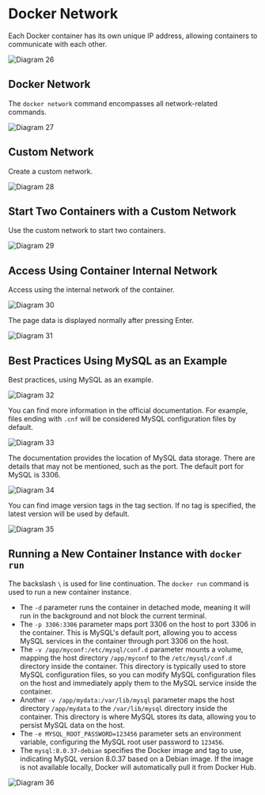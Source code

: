 # Docker Network

Each Docker container has its own unique IP address, allowing containers to communicate with each other.

![Diagram 26](../images/Picture26.png)

## Docker Network

The `docker network` command encompasses all network-related commands.

![Diagram 27](../images/Picture27.png)

## Custom Network

Create a custom network.

![Diagram 28](../images/Picture28.png)

## Start Two Containers with a Custom Network

Use the custom network to start two containers.

![Diagram 29](../images/Picture29.png)

## Access Using Container Internal Network

Access using the internal network of the container.

![Diagram 30](../images/Picture30.png)

The page data is displayed normally after pressing Enter.

![Diagram 31](../images/Picture31.png)

## Best Practices Using MySQL as an Example

Best practices, using MySQL as an example.

![Diagram 32](../images/Picture32.png)

You can find more information in the official documentation. For example, files ending with `.cnf` will be considered MySQL configuration files by default.

![Diagram 33](../images/Picture33.png)

The documentation provides the location of MySQL data storage. There are details that may not be mentioned, such as the port. The default port for MySQL is 3306.

![Diagram 34](../images/Picture34.png)

You can find image version tags in the tag section. If no tag is specified, the latest version will be used by default.

![Diagram 35](../images/Picture35.png)

## Running a New Container Instance with `docker run`

The backslash `\` is used for line continuation. The `docker run` command is used to run a new container instance.

- The `-d` parameter runs the container in detached mode, meaning it will run in the background and not block the current terminal.
- The `-p 3306:3306` parameter maps port 3306 on the host to port 3306 in the container. This is MySQL's default port, allowing you to access MySQL services in the container through port 3306 on the host.
- The `-v /app/myconf:/etc/mysql/conf.d` parameter mounts a volume, mapping the host directory `/app/myconf` to the `/etc/mysql/conf.d` directory inside the container. This directory is typically used to store MySQL configuration files, so you can modify MySQL configuration files on the host and immediately apply them to the MySQL service inside the container.
- Another `-v /app/mydata:/var/lib/mysql` parameter maps the host directory `/app/mydata` to the `/var/lib/mysql` directory inside the container. This directory is where MySQL stores its data, allowing you to persist MySQL data on the host.
- The `-e MYSQL_ROOT_PASSWORD=123456` parameter sets an environment variable, configuring the MySQL root user password to `123456`.
- The `mysql:8.0.37-debian` specifies the Docker image and tag to use, indicating MySQL version 8.0.37 based on a Debian image. If the image is not available locally, Docker will automatically pull it from Docker Hub.

![Diagram 36](../images/Picture36.png)


